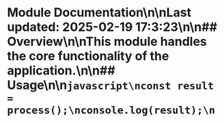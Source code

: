 # Module Documentation\n\nLast updated: 2025-02-19 17:3:23\n\n## Overview\n\nThis module handles the core functionality of the application.\n\n## Usage\n\n```javascript\nconst result = process();\nconsole.log(result);\n```
